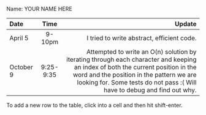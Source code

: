 Name: YOUR NAME HERE

| Date      |   Time    |                                                                                                                                                                                                                                                   Update |
|:----------|:---------:|---------------------------------------------------------------------------------------------------------------------------------------------------------------------------------------------------------------------------------------------------------:|
| April 5   |  9-10pm   |                                                                                                                                                                                                               I tried to write abstract, efficient code. |
| October 9 | 9:25-9:35 | Attempted to write an O(n) solution by iterating through each character and keeping an index of both the current position in the word and the position in the pattern we are looking for. Some tests do not pass :( Will have to debug and find out why. |


To add a new row to the table, click into a cell and then hit shift-enter.